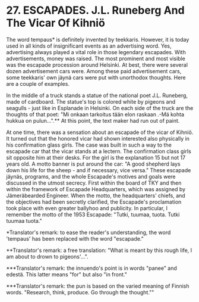 


    
# 27. ESCAPADES. J.L. Runeberg And The Vicar Of Kihniö

The word tempaus\* is definitely invented by teekkaris. However, it is today used in all kinds of insignificant events as an advertising word. Yes, advertising always played a vital role in those legendary escapades. With advertisements, money was raised. The most prominent and most visible was the escapade procession around Helsinki. At best, there were several dozen advertisement cars were. Among these paid advertisement cars, some teekkaris' own jäynä cars were put with unorthodox thoughts. Here are a couple of examples.

In the middle of a truck stands a statue of the national poet J.L. Runeberg, made of cardboard. The statue's top is colored white by pigeons and seagulls - just like in Esplanade in Helsinki. On each side of the truck are the thoughts of that poet: "Mi onkaan tarkoitus tään elon raskaan .-Mä kohta hukkua on pulun...".\*\* At this point, the text maker had run out of paint.

At one time, there was a sensation about an escapade of the vicar of Kihniö. It turned out that the honored vicar had shown interested also physically in his confirmation glass girls. The case was built in such a way to the escapade car that the vicar stands at a lectern. The confirmation class girls sit opposite him at their desks. For the girl is the explanation 15 but not 17 years old. A motto banner is put around the car: "A good shepherd lays down his life for the sheep - and if necessary, vice versa."
These escapade jäynäs, programs, and the whole Escapade's motives and goals were discussed in the utmost secrecy. First within the board of TKY and then within the framework of Escapade Headquarters, which was assigned by Jämeräbearded Engineer. When the motto, the headquarters' chiefs, and the objectives had been secretly clarified, the Escapade's proclamation took place with even greater ballyhoo and publicity. In particular, I remember the motto of the 1953 Escapade: "Tutki, tuumaa, tuota. Tutki tuumaa tuota."

\*Translator's remark: to ease the reader's understanding, the word 'tempaus' has been replaced with the word "escapade."

\*\*Translator's remark: a free translation: "What is meant by this rough life, I am about to drown to pigeons'...".

\*\*\*Translator's remark: the innuendo's point is in words "panee" and edestä. This latter means "for" but also "in front."

\*\*\*Translator's remark: the pun is based on the varied meaning of Finnish words. "Research, think, produce. Go through the thought.""
